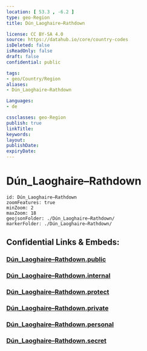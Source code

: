```yaml
---
location: [ 53.3 , -6.2 ] 
type: geo-Region
title: Dún_Laoghaire–Rathdown

license: CC BY-SA 4.0
source: https://datahub.io/core/country-codes
isDeleted: false
isReadOnly: false
draft: false
confidential: public

tags:
- geo/Country/Region
aliases:
- Dún_Laoghaire–Rathdown

Languages:
- de

cssclasses: geo-Region
publish: true
linkTitle: 
keywords: 
layout: 
publishDate: 
expiryDate: 
---
```


# Dún_Laoghaire–Rathdown

```leaflet
id: Dún_Laoghaire–Rathdown
zoomFeatures: true 
minZoom: 2 
maxZoom: 18
geojsonFolder: ./Dún_Laoghaire–Rathdown/
markerFolder: ./Dún_Laoghaire–Rathdown/
```


## Confidential Links & Embeds: 

### [Dún_Laoghaire–Rathdown.public](/_public/\Earth\Continent\Europe\Europe~North\Ireland\Counties~IrelandDún_Laoghaire–Rathdown.public.md) 

### [Dún_Laoghaire–Rathdown.internal](/_internal/\Earth\Continent\Europe\Europe~North\Ireland\Counties~IrelandDún_Laoghaire–Rathdown.internal.md) 

### [Dún_Laoghaire–Rathdown.protect](/_protect/\Earth\Continent\Europe\Europe~North\Ireland\Counties~IrelandDún_Laoghaire–Rathdown.protect.md) 

### [Dún_Laoghaire–Rathdown.private](/_private/\Earth\Continent\Europe\Europe~North\Ireland\Counties~IrelandDún_Laoghaire–Rathdown.private.md) 

### [Dún_Laoghaire–Rathdown.personal](/_personal/\Earth\Continent\Europe\Europe~North\Ireland\Counties~IrelandDún_Laoghaire–Rathdown.personal.md) 

### [Dún_Laoghaire–Rathdown.secret](/_secret/\Earth\Continent\Europe\Europe~North\Ireland\Counties~IrelandDún_Laoghaire–Rathdown.secret.md)

